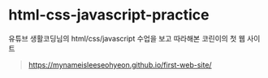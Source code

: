 # html-css-javascript-practice

유튜브 생활코딩님의 html/css/javascript 수업을 보고 따라해본 코린이의 첫 웹 사이트

>https://mynameisleeseohyeon.github.io/first-web-site/
